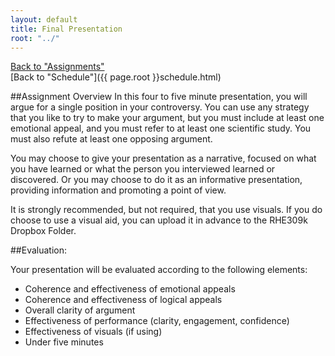```yaml
---
layout: default
title: Final Presentation
root: "../"
---
```

[Back to "Assignments"](index.html)  
[Back to "Schedule"]({{ page.root }}schedule.html)  

##Assignment Overview
In this four to five minute presentation, you will argue for a single position in your controversy. You can use any strategy that you like to try to make your argument, but you must include at least one emotional appeal, and you must refer to at least one scientific study. You must also refute at least one opposing argument.  

You may choose to give your presentation as a narrative, focused on what you have learned or what the person you interviewed learned or discovered. Or you may choose to do it as an informative presentation, providing information and promoting a point of view.  

It is strongly recommended, but not required, that you use visuals. If you do choose to use a visual aid, you can upload it in advance to the RHE309k Dropbox Folder.  

##Evaluation:

Your presentation will be evaluated according to the following elements:

* Coherence and effectiveness of emotional appeals
* Coherence and effectiveness of logical appeals
* Overall clarity of argument
* Effectiveness of performance (clarity, engagement, confidence)
* Effectiveness of visuals (if using)  
* Under five minutes

